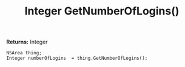 ﻿---
uid: crmscript_ref_NSArea_GetNumberOfLogins
title: Integer GetNumberOfLogins()
intellisense: NSArea.GetNumberOfLogins
keywords: NSArea, GetNumberOfLogins
so.topic: reference
---



**Returns:** Integer


```crmscript
NSArea thing;
Integer numberOfLogins  = thing.GetNumberOfLogins();
```


